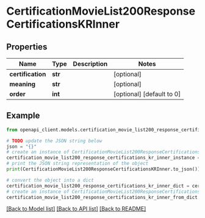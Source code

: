 # CertificationMovieList200ResponseCertificationsKRInner


## Properties

Name | Type | Description | Notes
------------ | ------------- | ------------- | -------------
**certification** | **str** |  | [optional] 
**meaning** | **str** |  | [optional] 
**order** | **int** |  | [optional] [default to 0]

## Example

```python
from openapi_client.models.certification_movie_list200_response_certifications_kr_inner import CertificationMovieList200ResponseCertificationsKRInner

# TODO update the JSON string below
json = "{}"
# create an instance of CertificationMovieList200ResponseCertificationsKRInner from a JSON string
certification_movie_list200_response_certifications_kr_inner_instance = CertificationMovieList200ResponseCertificationsKRInner.from_json(json)
# print the JSON string representation of the object
print(CertificationMovieList200ResponseCertificationsKRInner.to_json())

# convert the object into a dict
certification_movie_list200_response_certifications_kr_inner_dict = certification_movie_list200_response_certifications_kr_inner_instance.to_dict()
# create an instance of CertificationMovieList200ResponseCertificationsKRInner from a dict
certification_movie_list200_response_certifications_kr_inner_from_dict = CertificationMovieList200ResponseCertificationsKRInner.from_dict(certification_movie_list200_response_certifications_kr_inner_dict)
```
[[Back to Model list]](../README.md#documentation-for-models) [[Back to API list]](../README.md#documentation-for-api-endpoints) [[Back to README]](../README.md)


